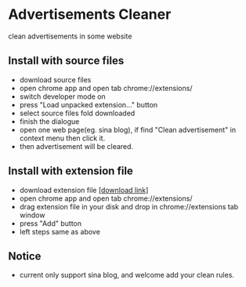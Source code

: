 # Advertisements Cleaner
clean advertisements in some website

## Install with source files
- download source files
- open chrome app and open tab chrome://extensions/
- switch developer mode on
- press "Load unpacked extension..." button
- select source files fold downloaded
- finish the dialogue
- open one web page(eg. sina blog), if find "Clean advertisement" in context menu then click it.
- then advertisement will be cleared.

## Install with extension file
- download extension file [[download link]](https://github.com/wahaha2012/ads-cleaner-extension/raw/v0.1.0/ads-clean-extension.crx)
- open chrome app and open tab chrome://extensions/
- drag extension file in your disk and drop in chrome://extensions tab window
- press "Add" button
- left steps same as above 

## Notice
- current only support sina blog, and welcome add your clean rules.
